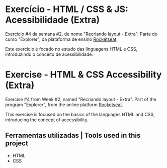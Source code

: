 # Exercício - HTML / CSS & JS: Acessibilidade (Extra)

Exercício #4 da semana #2, de nome "Recriando layout - Extra". Parte do curso "Explorer", da plataforma de ensino [Rocketseat](https://rocketseat.com.br/).

Este exercício é focado no estudo das linguagens HTML e CSS, introduzindo o conceito de acessibilidade.

# Exercise - HTML & CSS Accessibility (Extra)

Exercise #4 from Week #2, named "Recriando layout - Extra". Part of the program "Explorer", from the online platform [Rocketseat](https://rocketseat.com.br/).

This exercise is focused on the basics of the languages HTML and CSS, introducing the concept of accessibility.


## Ferramentas utilizadas | Tools used in this project

- HTML
- CSS
